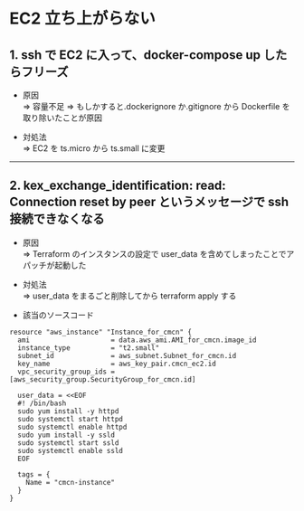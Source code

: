 # EC2 立ち上がらない

## 1. ssh で EC2 に入って、docker-compose up したらフリーズ

- 原因<br>
  => 容量不足
  => もしかすると.dockerignore か.gitignore から Dockerfile を取り除いたことが原因

- 対処法<br>
  => EC2 を ts.micro から ts.small に変更

<hr>

## 2. kex_exchange_identification: read: Connection reset by peer というメッセージで ssh 接続できなくなる

- 原因<br>
  => Terraform のインスタンスの設定で user_data を含めてしまったことでアパッチが起動した

- 対処法<br>
  => user_data をまるごと削除してから terraform apply する

- 該当のソースコード

```hcl
resource "aws_instance" "Instance_for_cmcn" {
  ami                    = data.aws_ami.AMI_for_cmcn.image_id
  instance_type          = "t2.small"
  subnet_id              = aws_subnet.Subnet_for_cmcn.id
  key_name               = aws_key_pair.cmcn_ec2.id
  vpc_security_group_ids = [aws_security_group.SecurityGroup_for_cmcn.id]

  user_data = <<EOF
  #! /bin/bash
  sudo yum install -y httpd
  sudo systemctl start httpd
  sudo systemctl enable httpd
  sudo yum install -y ssld
  sudo systemctl start ssld
  sudo systemctl enable ssld
  EOF

  tags = {
    Name = "cmcn-instance"
  }
}
```

